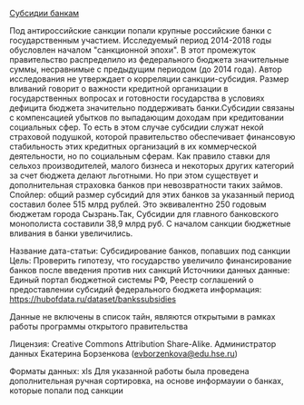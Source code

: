 [Cубсидии банкам](http://budget.gov.ru/epbs/registry/grants/data?pageNum=1&pageSize=100&filternum=%D0%B1%D0%B0%D0%BD%D0%BA&sortField=renewdate&sortDir=desc&blocks=info,grbs,rcv,change&export=1&exportsize=5000&exporttoken=f0089e6c-74d7-4b3f-a464-0e235484ae0f&exportformat=xls)

Под антироссийские санкции попали крупные российские банки с государственным участием.
Исследуемый период 2014-2018 годы обусловлен началом "санкционной эпохи". В этот промежуток правительство распределило из федерального бюджета значительные суммы, несравнимые с предыдущим периодом (до 2014 года). Автор исследования не утверждает о корреляции санкции-субсидия. Размер вливаний говорит о важности кредитной организации в государственных вопросах и готовности государства в условиях дефицита бюджета значительно поддерживать банки.Субсидии связаны с компенсацией убытков по выпадающим доходам при кредитовании социальных сфер. То есть в этом случае субсидии служат некой страховой подушкой, которой правительство обеспечивает финансовую стабильность этих кредитных организаций в их коммерческой деятельности, но по социальным сферам. Как правило ставки для сельхоз производителей, малого бизнеса и некоторых других категорий за счет бюджета делают льготными. Но при этом существует и дополнительная страховка банков при невозвратности таких займов. Спойлер: общий размер субсидий для этих банков за указанный период составил более 515 млрд рублей. Это эквивалентно 250 годовым бюджетам города Сызрань.Так, Субсидии для главного банковского монополиста составили 38,9 млрд руб. С началом санкции бюджетные вливания в банки увеличились.

Название дата-статьи: Субсидирование банков, попавших под санкции
Цель: Проверить гипотезу, что государство увеличило финансирование банков после введения против них санкций
Источники данных
данные: Единый портал бюджетной системы РФ, Реестр соглашений о предоставлении субсидий федерального бюджета
информация: https://hubofdata.ru/dataset/bankssubsidies

Данные не включены в список тайн, являются открытыми в рамках работы программы открытого правительства

Лицензия: Creative Commons Attribution Share-Alike. Администратор данных Екатерина Борзенкова (evborzenkova@edu.hse.ru)

Форматы данных: xls
Для указанной работы была проведена дополнительная ручная сортировка, на основе информауии о банках, которые попали под санкции
